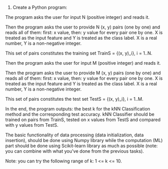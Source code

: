1. Create a Python program:

The program asks the user for input N (positive integer) and reads it.

Then the program asks the user to provide N (x, y) pairs (one by one) and reads all of them: first: x value, then: y value for every pair one by one. X is treated as the input feature and Y is treated as the class label. X is a real number, Y is a non-negative integer.

This set of pairs constitutes the training set TrainS = {(x, y)\_i}, i = 1..N.

Then the program asks the user for input M (positive integer) and reads it.

Then the program asks the user to provide M (x, y) pairs (one by one) and reads all of them: first: x value, then: y value for every pair one by one. X is treated as the input feature and Y is treated as the class label. X is a real number, Y is a non-negative integer.

This set of pairs constitutes the test set TestS = {(x, y)\_i}, i = 1..M.

In the end, the program outputs: the best k for the kNN Classification method and the corresponding test accuracy. kNN Classifier should be trained on pairs from TrainS, tested on x values from TestS and compared with y values from TestS.

The basic functionality of data processing (data initialization, data insertion), should be done using Numpy library while the computation (ML) part should be done using Scikit-learn library as much as possible (note: you can combine with what you've done from the previous tasks).

Note: you can try the following range of k: 1 <= k <= 10.
